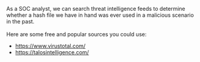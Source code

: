 As a SOC analyst, we can search threat intelligence feeds to determine whether a hash file we have in hand was ever used in a malicious scenario in the past.  
\
Here are some free and popular sources you could use:
-   https://www.virustotal.com/
-   https://talosintelligence.com/